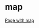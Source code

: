 # map
[Page with map](http://localhost:63342/untitled/index.html?_ijt=kq3dk0pdt067prr1sqfciven4t](http://localhost:63342/untitled/index.html?_ijt=6pl5e2pcrutophb4fugb2qo5io)http://localhost:63342/untitled/index.html?_ijt=6pl5e2pcrutophb4fugb2qo5io)
